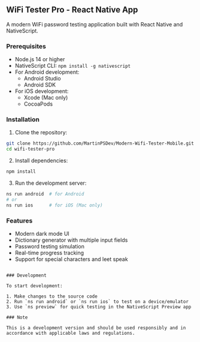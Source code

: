 ## WiFi Tester Pro - React Native App

A modern WiFi password testing application built with React Native and NativeScript.

### Prerequisites

- Node.js 14 or higher
- NativeScript CLI: `npm install -g nativescript`
- For Android development:
  - Android Studio
  - Android SDK
- For iOS development:
  - Xcode (Mac only)
  - CocoaPods

### Installation

1. Clone the repository:
```bash
git clone https://github.com/MartinPSDev/Modern-Wifi-Tester-Mobile.git
cd wifi-tester-pro
```

2. Install dependencies:
```bash
npm install
```

3. Run the development server:
```bash
ns run android  # for Android
# or
ns run ios      # for iOS (Mac only)
```

### Features

- Modern dark mode UI
- Dictionary generator with multiple input fields
- Password testing simulation
- Real-time progress tracking
- Support for special characters and leet speak



```

### Development

To start development:

1. Make changes to the source code
2. Run `ns run android` or `ns run ios` to test on a device/emulator
3. Use `ns preview` for quick testing in the NativeScript Preview app

### Note

This is a development version and should be used responsibly and in accordance with applicable laws and regulations.
